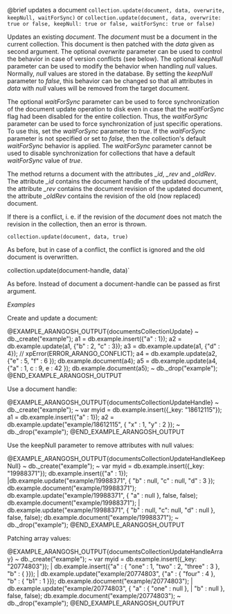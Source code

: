 

@brief updates a document
`collection.update(document, data, overwrite, keepNull, waitForSync)` or
`collection.update(document, data,
overwrite: true or false, keepNull: true or false, waitForSync: true or false)`

Updates an existing *document*. The *document* must be a document in
the current collection. This document is then patched with the
*data* given as second argument. The optional *overwrite* parameter can
be used to control the behavior in case of version conflicts (see below).
The optional *keepNull* parameter can be used to modify the behavior when
handling *null* values. Normally, *null* values are stored in the
database. By setting the *keepNull* parameter to *false*, this behavior
can be changed so that all attributes in *data* with *null* values will
be removed from the target document.

The optional *waitForSync* parameter can be used to force
synchronization of the document update operation to disk even in case
that the *waitForSync* flag had been disabled for the entire collection.
Thus, the *waitForSync* parameter can be used to force synchronization
of just specific operations. To use this, set the *waitForSync* parameter
to *true*. If the *waitForSync* parameter is not specified or set to
*false*, then the collection's default *waitForSync* behavior is
applied. The *waitForSync* parameter cannot be used to disable
synchronization for collections that have a default *waitForSync* value
of *true*.

The method returns a document with the attributes *_id*, *_rev* and
*_oldRev*.  The attribute *_id* contains the document handle of the
updated document, the attribute *_rev* contains the document revision of
the updated document, the attribute *_oldRev* contains the revision of
the old (now replaced) document.

If there is a conflict, i. e. if the revision of the *document* does not
match the revision in the collection, then an error is thrown.

`collection.update(document, data, true)`

As before, but in case of a conflict, the conflict is ignored and the old
document is overwritten.

collection.update(document-handle, data)`

As before. Instead of document a document-handle can be passed as
first argument.

*Examples*

Create and update a document:

@EXAMPLE_ARANGOSH_OUTPUT{documentsCollectionUpdate}
~ db._create("example");
  a1 = db.example.insert({"a" : 1});
  a2 = db.example.update(a1, {"b" : 2, "c" : 3});
  a3 = db.example.update(a1, {"d" : 4}); // xpError(ERROR_ARANGO_CONFLICT);
  a4 = db.example.update(a2, {"e" : 5, "f" : 6 });
  db.example.document(a4);
  a5 = db.example.update(a4, {"a" : 1, c : 9, e : 42 });
  db.example.document(a5);
~ db._drop("example");
@END_EXAMPLE_ARANGOSH_OUTPUT

Use a document handle:

@EXAMPLE_ARANGOSH_OUTPUT{documentsCollectionUpdateHandle}
~ db._create("example");
~ var myid = db.example.insert({_key: "18612115"});
  a1 = db.example.insert({"a" : 1});
  a2 = db.example.update("example/18612115", { "x" : 1, "y" : 2 });
~ db._drop("example");
@END_EXAMPLE_ARANGOSH_OUTPUT

Use the keepNull parameter to remove attributes with null values:

@EXAMPLE_ARANGOSH_OUTPUT{documentsCollectionUpdateHandleKeepNull}
~ db._create("example");
~ var myid = db.example.insert({_key: "19988371"});
  db.example.insert({"a" : 1});
|db.example.update("example/19988371",
                   { "b" : null, "c" : null, "d" : 3 });
  db.example.document("example/19988371");
  db.example.update("example/19988371", { "a" : null }, false, false);
  db.example.document("example/19988371");
| db.example.update("example/19988371",
                    { "b" : null, "c": null, "d" : null }, false, false);
  db.example.document("example/19988371");
~ db._drop("example");
@END_EXAMPLE_ARANGOSH_OUTPUT

Patching array values:

@EXAMPLE_ARANGOSH_OUTPUT{documentsCollectionUpdateHandleArray}
~ db._create("example");
~ var myid = db.example.insert({_key: "20774803"});
|  db.example.insert({"a" : { "one" : 1, "two" : 2, "three" : 3 },
                      "b" : { }});
| db.example.update("example/20774803", {"a" : { "four" : 4 },
                                         "b" : { "b1" : 1 }});
  db.example.document("example/20774803");
| db.example.update("example/20774803", { "a" : { "one" : null },
|                                         "b" : null },
                    false, false);
  db.example.document("example/20774803");
~ db._drop("example");
@END_EXAMPLE_ARANGOSH_OUTPUT


